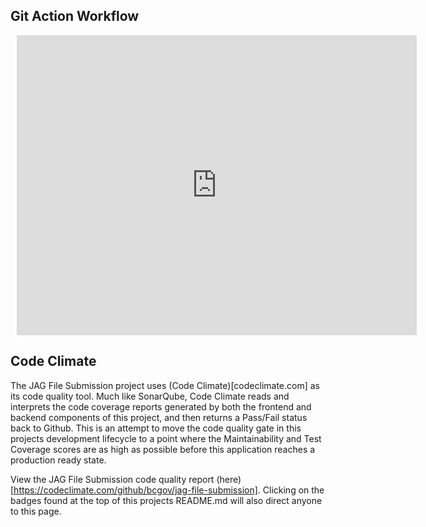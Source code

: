 
## Git Action Workflow

<div style="width: 640px; height: 480px; margin: 10px; position: relative;"><iframe allowfullscreen frameborder="0" style="width:640px; height:480px" src="https://app.lucidchart.com/documents/embeddedchart/cd317d74-4127-4518-8ad9-b99e7a66e005" id="M9w_SX3Zmq.f"></iframe></div>

## Code Climate

The JAG File Submission project uses (Code Climate)[codeclimate.com] as its code quality tool. Much like SonarQube, Code Climate reads and interprets the code coverage reports generated by both the frontend and backend components of this project, and then returns a Pass/Fail status back to Github. This is an attempt to move the code quality gate in this projects development lifecycle to a point where the Maintainability and Test Coverage scores are as high as possible before this application reaches a production ready state.

View the JAG File Submission code quality report (here)[https://codeclimate.com/github/bcgov/jag-file-submission]. Clicking on the badges found at the top of this projects README.md will also direct anyone to this page.
